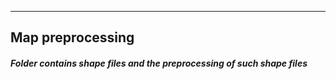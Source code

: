   -----
  Map preprocessing
  -----
  
  ##### Folder contains shape files and the preprocessing of such shape files
